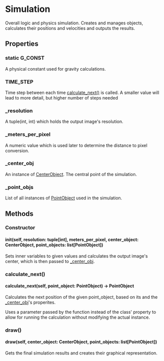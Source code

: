 # Simulation
Overall logic and physics simulation. Creates and manages objects, calculates their positions and velocities and outputs the results.


## Properties
### static G_CONST
A physical constant used for gravity calculations.

### TIME_STEP
Time step between each time [calculate_next()](#calculate_next) is called. A smaller value will lead to more detail, but higher number of steps needed

### _resolution
A tuple(int, int) which holds the output image's resolution.

### _meters_per_pixel
A numeric value which is used later to determine the distance to pixel conversion.

### _center_obj
An instance of [CenterObject](./center_object.md). The central point of the simulation.

### _point_objs
List of all instances of [PointObject](./point_object.md) used in the simulation.


## Methods
### Constructor
#### __init__(self, resolution: tuple[int], meters_per_pixel, center_object: CenterObject, point_objects: list[PointObject])
Sets inner variables to given values and calculates the output image's center, which is then passed to [_center_obj](#_center_obj).

### calculate_next()
#### calculate_next(self, point_object: PointObject) -> PointObject
Calculates the next position of the given point_object, based on its and the [_center_obj](#_center_obj)'s properites.

Uses a parameter passed by the function instead of the class' property to allow for running the calculation without modifying the actual instance.

### draw()
#### draw(self, center_object: CenterObject, point_objects: list[PointObject])
Gets the final simulation results and creates their graphical representation.